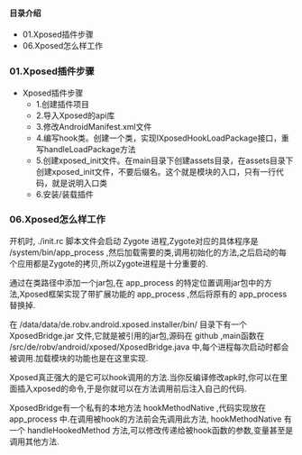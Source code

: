 #### 目录介绍
- 01.Xposed插件步骤
- 06.Xposed怎么样工作



### 01.Xposed插件步骤
- Xposed插件步骤
    - 1.创建插件项目
    - 2.导入Xposed的api库
    - 3.修改AndroidManifest.xml文件
    - 4.编写hook类。创建一个类，实现IXposedHookLoadPackage接口，重写handleLoadPackage方法
    - 5.创建xposed_init文件。在main目录下创建assets目录，在assets目录下创建xposed_init文件，不要后缀名。这个就是模块的入口，只有一行代码，就是说明入口类
    - 6.安装/装载插件





### 06.Xposed怎么样工作
开机时, ./init.rc 脚本文件会启动 Zygote 进程,Zygote对应的具体程序是 /system/bin/app_process ,然后加载需要的类,调用初始化的方法,之后启动的每个应用都是Zygote的拷贝,所以Zygote进程是十分重要的.

通过在类路径中添加一个jar包,在 app_process 的特定位置调用jar包中的方法,Xposed框架实现了带扩展功能的 app_process ,然后将原有的 app_process 替换掉.

在 /data/data/de.robv.android.xposed.installer/bin/ 目录下有一个 XposedBridge.jar 文件,它就是被引用的jar包,源码在 github ,main函数在 /src/de/robv/android/xposed/XposedBridge.java 中,每个进程每次启动时都会被调用.加载模块的功能也是在这里实现.

Xposed真正强大的是它可以hook调用的方法.当你反编译修改apk时,你可以在里面插入xposed的命令,于是你就可以在方法调用前后注入自己的代码.

XposedBridge有一个私有的本地方法 hookMethodNative ,代码实现放在 app_process 中.在调用被hook的方法前会先调用此方法, hookMethodNative 有一个 handleHookedMethod 方法,可以修改传递给被hook函数的参数,变量甚至是调用其他方法.



